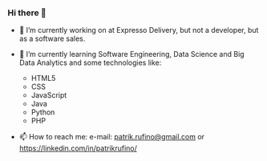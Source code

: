 ### Hi there 👋

- 🔭 I’m currently working on at Expresso Delivery, but not a developer, but as a software sales.
- 🌱 I’m currently learning Software Engineering, Data Science and Big Data Analytics
and some technologies like:
  * HTML5
  * CSS
  * JavaScript
  * Java
  * Python
  * PHP
  
- 📫 How to reach me: e-mail: patrik.rufino@gmail.com or https://linkedin.com/in/patrikrufino/
